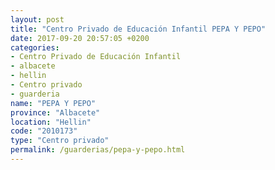 ```yaml
---
layout: post
title: "Centro Privado de Educación Infantil PEPA Y PEPO"
date: 2017-09-20 20:57:05 +0200
categories:
- Centro Privado de Educación Infantil
- albacete
- hellin
- Centro privado
- guarderia
name: "PEPA Y PEPO"
province: "Albacete"
location: "Hellin"
code: "2010173"
type: "Centro privado"
permalink: /guarderias/pepa-y-pepo.html
---
```

